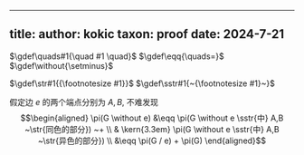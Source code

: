 
---
title: 
author: kokic
taxon: proof
date: 2024-7-21
---

$\gdef\quads#1{\quad #1 \quad}$
$\gdef\eqq{\quads=}$
$\gdef\without{\setminus}$

$\gdef\str#1{{\footnotesize #1}}$
$\gdef\sstr#1{~{\footnotesize #1}~}$

假定边 $e$ 的两个端点分别为 $A,B$, 不难发现
$$\begin{aligned} 
\pi(G \without e) 
&\eqq \pi(G \without e \sstr{中} A,B ~\str{同色的部分}) ~+ \\
& \kern{3.3em} \pi(G \without e \sstr{中} A,B ~\str{异色的部分}) \\
&\eqq \pi(G / e) + \pi(G)
\end{aligned}$$

